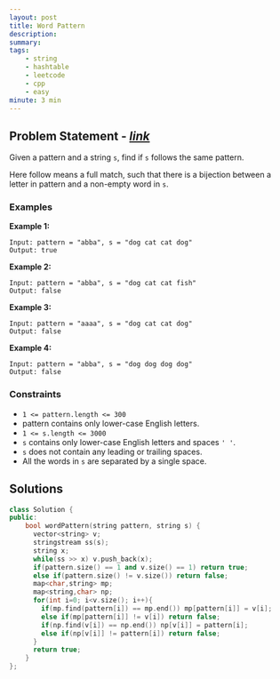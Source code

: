 ```yaml
---
layout: post
title: Word Pattern
description: 
summary:
tags:
    - string
    - hashtable
    - leetcode
    - cpp
    - easy
minute: 3 min
---
```


## Problem Statement - [*link*](https://leetcode.com/problems/word-pattern)  
Given a pattern and a string `s`, find if `s` follows the same pattern.

Here follow means a full match, such that there is a bijection between a letter in pattern and a non-empty word in `s`.

### Examples

**Example 1:**    
```
Input: pattern = "abba", s = "dog cat cat dog"
Output: true
```

**Example 2:**   
```
Input: pattern = "abba", s = "dog cat cat fish"
Output: false
```

**Example 3:**   
```
Input: pattern = "aaaa", s = "dog cat cat dog"
Output: false
```

**Example 4:**   
```
Input: pattern = "abba", s = "dog dog dog dog"
Output: false
```

### Constraints
+ `1 <= pattern.length <= 300`
+ pattern contains only lower-case English letters.
+ `1 <= s.length <= 3000`
+ `s` contains only lower-case English letters and spaces `' '`.
+ `s` does not contain any leading or trailing spaces.
+ All the words in `s` are separated by a single space.

## Solutions

```cpp
class Solution {
public:
    bool wordPattern(string pattern, string s) {
      vector<string> v;
      stringstream ss(s);
      string x;
      while(ss >> x) v.push_back(x);
      if(pattern.size() == 1 and v.size() == 1) return true;
      else if(pattern.size() != v.size()) return false;
      map<char,string> mp;
      map<string,char> np;
      for(int i=0; i<v.size(); i++){
        if(mp.find(pattern[i]) == mp.end()) mp[pattern[i]] = v[i];
        else if(mp[pattern[i]] != v[i]) return false;
        if(np.find(v[i]) == np.end()) np[v[i]] = pattern[i];
        else if(np[v[i]] != pattern[i]) return false;
      }
      return true;
    }
};
```


